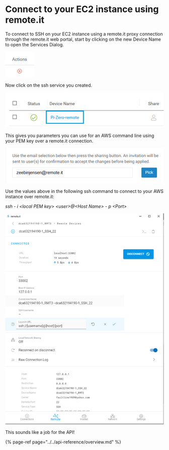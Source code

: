 # Connect to your EC2 instance using remote.it

To connect to SSH on your EC2 instance using a remote.it proxy connection through the remote.it web portal, start by clicking on the new Device Name to open the Services Dialog.

![](../../.gitbook/assets/image%20%2815%29.png)

Now click on the ssh service you created.

![](../../.gitbook/assets/image%20%28264%29.png)

This gives you parameters you can use for an AWS command line using your PEM key over a remote.it connection.

![](../../.gitbook/assets/image%20%28186%29.png)

Use the values above in the following ssh command to connect to your AWS instance over remote.it:

_ssh - i &lt;local PEM key&gt; &lt;user&gt;@&lt;Host Name&gt; - p &lt;Port&gt;_

![](../../.gitbook/assets/image%20%28364%29.png)

This sounds like a job for the API!

{% page-ref page="../../api-reference/overview.md" %}

